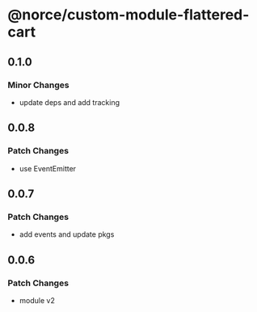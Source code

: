 # @norce/custom-module-flattered-cart

## 0.1.0

### Minor Changes

- update deps and add tracking

## 0.0.8

### Patch Changes

- use EventEmitter

## 0.0.7

### Patch Changes

- add events and update pkgs

## 0.0.6

### Patch Changes

- module v2
